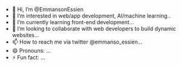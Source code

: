 - 👋 Hi, I’m @EmmansonEssien
- 👀 I’m interested in web/app development, AI/machine learning..
- 🌱 I’m currently learning front-end development...
- 💞️ I’m looking to collaborate with web developers to build dynamic websites...
- 📫 How to reach me via twitter @emmanso_essien...
- 😄 Pronouns: ...
- ⚡ Fun fact: ...

<!---
EmmansonEssien/EmmansonEssien is a ✨ special ✨ repository because its `README.md` (this file) appears on your GitHub profile.
You can click the Preview link to take a look at your changes.


--->
